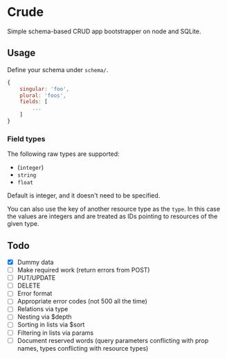 # Crude

Simple schema-based CRUD app bootstrapper on node and SQLite.

## Usage

Define your schema under `schema/`.

```js
{
	singular: 'foo',
	plural: 'foos',
	fields: [
		...
	]
}
```

### Field types

The following raw types are supported:

- (`integer`)
- `string`
- `float`

Default is integer, and it doesn't need to be specified.

You can also use the key of another resource type as the `type`. In this case the values are integers and are treated as IDs pointing to resources of the given type.

## Todo

- [x] Dummy data
- [ ] Make required work (return errors from POST)
- [ ] PUT/UPDATE
- [ ] DELETE
- [ ] Error format
- [ ] Appropriate error codes (not 500 all the time)
- [ ] Relations via type
- [ ] Nesting via $depth
- [ ] Sorting in lists via $sort
- [ ] Filtering in lists via params
- [ ] Document reserved words (query parameters conflicting with prop names, types conflicting with resource types)
